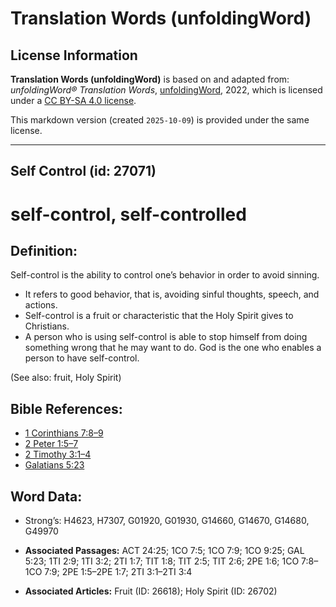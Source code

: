 # Translation Words (unfoldingWord)

## License Information

**Translation Words (unfoldingWord)** is based on and adapted from: _unfoldingWord® Translation Words_, [unfoldingWord](https://unfoldingword.org/utw), 2022, which is licensed under a [CC BY-SA 4.0 license](https://creativecommons.org/licenses/by-sa/4.0/legalcode.en).

This markdown version (created `2025-10-09`) is provided under the same license.



--------------------------------

## Self Control (id: 27071)

self\-control, self\-controlled
===============================

Definition:
-----------

Self\-control is the ability to control one’s behavior in order to avoid sinning.

* It refers to good behavior, that is, avoiding sinful thoughts, speech, and actions.
* Self\-control is a fruit or characteristic that the Holy Spirit gives to Christians.
* A person who is using self\-control is able to stop himself from doing something wrong that he may want to do. God is the one who enables a person to have self\-control.

(See also: fruit, Holy Spirit)

Bible References:
-----------------

* [1 Corinthians 7:8–9](https://ref.ly/1Cor7:8-1Cor7:9)
* [2 Peter 1:5–7](https://ref.ly/2Pet1:5-2Pet1:7)
* [2 Timothy 3:1–4](https://ref.ly/2Tim3:1-2Tim3:4)
* [Galatians 5:23](https://ref.ly/Gal5:23)

Word Data:
----------

* Strong’s: H4623, H7307, G01920, G01930, G14660, G14670, G14680, G49970

* **Associated Passages:** ACT 24:25; 1CO 7:5; 1CO 7:9; 1CO 9:25; GAL 5:23; 1TI 2:9; 1TI 3:2; 2TI 1:7; TIT 1:8; TIT 2:5; TIT 2:6; 2PE 1:6; 1CO 7:8–1CO 7:9; 2PE 1:5–2PE 1:7; 2TI 3:1–2TI 3:4
* **Associated Articles:** Fruit (ID: 26618); Holy Spirit (ID: 26702)

